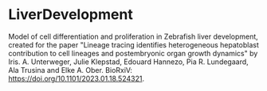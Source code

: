 # LiverDevelopment
Model of cell differentiation and proliferation in Zebrafish liver development, created for the paper "Lineage tracing identifies heterogeneous hepatoblast contribution to cell lineages and postembryonic organ growth dynamics" by Iris. A. Unterweger, Julie Klepstad, Edouard Hannezo, Pia R. Lundegaard, Ala Trusina and Elke A. Ober. BioRxiV: https://doi.org/10.1101/2023.01.18.524321.
